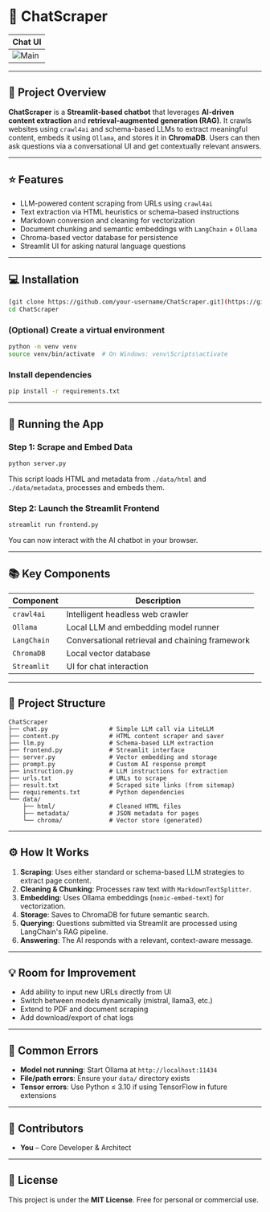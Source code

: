 # 🧠 ChatScraper

| Chat UI |
|---------|
| ![Main](assets/main.jpg) 

---

## 📝 Project Overview

**ChatScraper** is a **Streamlit-based chatbot** that leverages **AI-driven content extraction** and **retrieval-augmented generation (RAG)**. It crawls websites using `crawl4ai` and schema-based LLMs to extract meaningful content, embeds it using `Ollama`, and stores it in **ChromaDB**. Users can then ask questions via a conversational UI and get contextually relevant answers.

---

## ⭐ Features

- LLM-powered content scraping from URLs using `crawl4ai`
- Text extraction via HTML heuristics or schema-based instructions
- Markdown conversion and cleaning for vectorization
- Document chunking and semantic embeddings with `LangChain` + `Ollama`
- Chroma-based vector database for persistence
- Streamlit UI for asking natural language questions

---

## 💻 Installation

```bash
[git clone https://github.com/your-username/ChatScraper.git](https://github.com/mayureshsaitwal/ChatScrapper.git)
cd ChatScraper
```

### (Optional) Create a virtual environment

```bash
python -m venv venv
source venv/bin/activate  # On Windows: venv\Scripts\activate
```

### Install dependencies

```bash
pip install -r requirements.txt
```

---

## 🚀 Running the App

### Step 1: Scrape and Embed Data

```bash
python server.py
```

This script loads HTML and metadata from `./data/html` and `./data/metadata`, processes and embeds them.

### Step 2: Launch the Streamlit Frontend

```bash
streamlit run frontend.py
```

You can now interact with the AI chatbot in your browser.

---

## 📚 Key Components

| Component     | Description |
|---------------|-------------|
| `crawl4ai`    | Intelligent headless web crawler |
| `Ollama`      | Local LLM and embedding model runner |
| `LangChain`   | Conversational retrieval and chaining framework |
| `ChromaDB`    | Local vector database |
| `Streamlit`   | UI for chat interaction |

---

## 📁 Project Structure

```
ChatScraper
├── chat.py                 # Simple LLM call via LiteLLM
├── content.py              # HTML content scraper and saver
├── llm.py                  # Schema-based LLM extraction
├── frontend.py             # Streamlit interface
├── server.py               # Vector embedding and storage
├── prompt.py               # Custom AI response prompt
├── instruction.py          # LLM instructions for extraction
├── urls.txt                # URLs to scrape
├── result.txt              # Scraped site links (from sitemap)
├── requirements.txt        # Python dependencies
└── data/
    ├── html/               # Cleaned HTML files
    ├── metadata/           # JSON metadata for pages
    └── chroma/             # Vector store (generated)
```

---

## ⚙️ How It Works

1. **Scraping**: Uses either standard or schema-based LLM strategies to extract page content.
2. **Cleaning & Chunking**: Processes raw text with `MarkdownTextSplitter`.
3. **Embedding**: Uses Ollama embeddings (`nomic-embed-text`) for vectorization.
4. **Storage**: Saves to ChromaDB for future semantic search.
5. **Querying**: Questions submitted via Streamlit are processed using LangChain's RAG pipeline.
6. **Answering**: The AI responds with a relevant, context-aware message.

---

## 💡 Room for Improvement

- Add ability to input new URLs directly from UI
- Switch between models dynamically (mistral, llama3, etc.)
- Extend to PDF and document scraping
- Add download/export of chat logs

---

## 🚨 Common Errors

- **Model not running**: Start Ollama at `http://localhost:11434`
- **File/path errors**: Ensure your `data/` directory exists
- **Tensor errors**: Use Python ≤ 3.10 if using TensorFlow in future extensions

---

## 👥 Contributors

- **You** – Core Developer & Architect

---

## 📄 License

This project is under the **MIT License**. Free for personal or commercial use.

